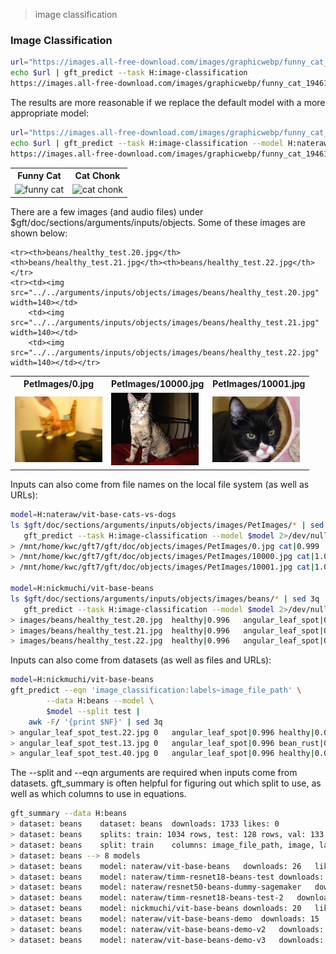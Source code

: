 > image classification

<h3>Image Classification</h3>

```sh
url="https://images.all-free-download.com/images/graphicwebp/funny_cat_194619.webp"
echo $url | gft_predict --task H:image-classification
https://images.all-free-download.com/images/graphicwebp/funny_cat_194619.webp	Egyptian cat|0.736	tiger cat|0.039	tabby, tabby cat|0.031	lynx, catamount|0.024	Persian cat|0.023
```

The results are more reasonable if we replace the default model with a more appropriate model:

```sh
url="https://images.all-free-download.com/images/graphicwebp/funny_cat_194619.webp"
echo $url | gft_predict --task H:image-classification --model H:nateraw/vit-base-cats-vs-dogs
https://images.all-free-download.com/images/graphicwebp/funny_cat_194619.webp	cat|1.000	dog|0.000
```

<table><tr><th>Funny Cat</th><th>Cat Chonk</th></tr>
<tr><td> <img src="https://images.all-free-download.com/images/graphicwebp/funny_cat_194619.webp" alt="funny cat" width=200></td>
    <td> <img src="https://huggingface.co/datasets/huggingface/documentation-images/resolve/main/pipeline-cat-chonk.jpeg" alt="cat chonk" width=200></td></tr></table>


There are a few images (and audio files) under $gft/doc/sections/arguments/inputs/objects.  Some of these images are shown below:

<table>
	<tr><th>PetImages/0.jpg</th><th>PetImages/10000.jpg</th><th>PetImages/10001.jpg</th></tr>
	<tr>
	<td><img src="../../arguments/inputs/objects/images/PetImages/0.jpg" width=140></td>
	<td><img src="../../arguments/inputs/objects/images/PetImages/10000.jpg" width=140></td>
        <td><img src="../../arguments/inputs/objects/images/PetImages/10001.jpg" width=140></td></tr>

	<tr><th>beans/healthy_test.20.jpg</th><th>beans/healthy_test.21.jpg</th><th>beans/healthy_test.22.jpg</th></tr>
	<tr><td><img src="../../arguments/inputs/objects/images/beans/healthy_test.20.jpg" width=140></td>
	    <td><img src="../../arguments/inputs/objects/images/beans/healthy_test.21.jpg" width=140></td>
	    <td><img src="../../arguments/inputs/objects/images/beans/healthy_test.22.jpg" width=140></td></tr>
</table>


Inputs can also come from file names on the local file system (as well as URLs):


```sh
model=H:nateraw/vit-base-cats-vs-dogs
ls $gft/doc/sections/arguments/inputs/objects/images/PetImages/* | sed 3q | 
   gft_predict --task H:image-classification --model $model 2>/dev/null
> /mnt/home/kwc/gft7/gft/doc/objects/images/PetImages/0.jpg	cat|0.999	dog|0.001
> /mnt/home/kwc/gft7/gft/doc/objects/images/PetImages/10000.jpg	cat|1.000	dog|0.000
> /mnt/home/kwc/gft7/gft/doc/objects/images/PetImages/10001.jpg	cat|1.000	dog|0.000

model=H:nickmuchi/vit-base-beans
ls $gft/doc/sections/arguments/inputs/objects/images/beans/* | sed 3q | 
   gft_predict --task H:image-classification --model $model 2>/dev/null
> images/beans/healthy_test.20.jpg	healthy|0.996	angular_leaf_spot|0.002	bean_rust|0.002
> images/beans/healthy_test.21.jpg	healthy|0.996	angular_leaf_spot|0.002	bean_rust|0.002
> images/beans/healthy_test.22.jpg	healthy|0.996	angular_leaf_spot|0.002	bean_rust|0.002
```

Inputs can also come from datasets (as well as files and URLs):

```sh
model=H:nickmuchi/vit-base-beans
gft_predict --eqn 'image_classification:labels~image_file_path' \
	    --data H:beans --model \
	    $model --split test | 
    awk -F/ '{print $NF}' | sed 3q
> angular_leaf_spot_test.22.jpg	0	angular_leaf_spot|0.996	healthy|0.003	bean_rust|0.002
> angular_leaf_spot_test.13.jpg	0	angular_leaf_spot|0.996	bean_rust|0.002	healthy|0.002
> angular_leaf_spot_test.40.jpg	0	angular_leaf_spot|0.996	healthy|0.002	bean_rust|0.002
```

The --split and --eqn arguments are required when inputs come from datasets.  gft_summary
is often helpful for figuring out which split to use, as well as which columns to use in equations.


```sh
gft_summary --data H:beans
> dataset: beans	dataset: beans	downloads: 1733	likes: 0	
> dataset: beans	splits: train: 1034 rows, test: 128 rows, val: 133 rows
> dataset: beans	split: train	columns: image_file_path, image, labels
> dataset: beans --> 8 models
> dataset: beans	model: nateraw/vit-base-beans	downloads: 26	likes: 3	task: image-classification
> dataset: beans	model: nateraw/timm-resnet18-beans-test	downloads: 21	likes: 0	task: image-classification
> dataset: beans	model: nateraw/resnet50-beans-dummy-sagemaker	downloads: 20	likes: 0	task: image-classification
> dataset: beans	model: nateraw/timm-resnet18-beans-test-2	downloads: 20	likes: 0	task: image-classification
> dataset: beans	model: nickmuchi/vit-base-beans	downloads: 20	likes: 0	task: image-classification
> dataset: beans	model: nateraw/vit-base-beans-demo	downloads: 15	likes: 0	task: image-classification
> dataset: beans	model: nateraw/vit-base-beans-demo-v2	downloads: 11	likes: 0	task: image-classification
> dataset: beans	model: nateraw/vit-base-beans-demo-v3	downloads: 10	likes: 0	task: image-classification
```

